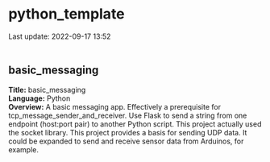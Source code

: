 # python_template
Last update: 2022-09-17 13:52
<br /><br />
<h2>basic_messaging</h2>

<strong>Title:</strong> basic_messaging<br />
<strong>Language:</strong> Python<br />
<strong>Overview:</strong> A basic messaging app. Effectively a prerequisite for tcp_message_sender_and_receiver. Use Flask to send a string from one endpoint (host:port pair) to another Python script. This project actually used the socket library. This project provides a basis for sending UDP data. It could be expanded to send and receive sensor data from Arduinos, for example.
<br /><br />
